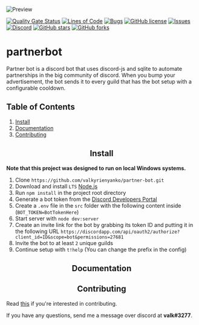 ![Preview](https://i.gyazo.com/6fe2e372a70364f9cee3d2a96af1ddaf.png)

[![Quality Gate Status][quality]][quality-url]
[![Lines of Code][lines]](lines-url)
[![Bugs][bugs]](bugs-url)
[![GitHub license][license]](license-url)
[![Issues][issues]](issues-url)
[![Discord][discord]](discord-url)
[![GitHub stars][stars]](stars-url)
[![GitHub forks][forks]](forks-url)

<h1>partnerbot</h1>
Partner bot is a discord bot that uses discord-js and sqlite to automate partnerships in the big community of discord. When you bump your advertisement, the bot sends it to every guild that has the bot setup with a configurable cooldown.

## Table of Contents
1. [Install](#install)
2. [Documentation](#documentation)
3. [Contributing](#contributing)

<h2 align="center">Install</h2>

**Note that this project was designed to run on local Windows systems.**
1. Clone `https://github.com/valkyrienyanko/partner-bot.git`
2. Download and install `LTS` [Node.js](https://nodejs.org/en/)
3. Run `npm install` in the project root directory
4. Generate a bot token from the [Discord Developers Portal](https://discordapp.com/developers/applications/)
5. Create a `.env` file in the `src` folder with the following content inside (`BOT_TOKEN=BotTokenHere`)
6. Start server with `node dev:server`
7. Create an invite link for the bot by grabbing its token ID and putting it in the following URL `https://discordapp.com/api/oauth2/authorize?client_id=ID&scope=bot&permissions=27681`
8. Invite the bot to at least `2` unique guilds
9. Continue setup with `t!help` (You can change the prefix in the config)

<h2 align="center">Documentation</h2>

<h2 align="center">Contributing</h2>

Read [this](https://github.com/valkyrienyanko/partner-bot/blob/master/.github/CONTRIBUTING.md) if you're interested in contributing.

If you have any questions, send me a message over discord at **valk#3277**.

[quality]: https://sonarcloud.io/api/project_badges/measure?project=valkyrienyanko_partner-bot&metric=alert_status
[quality-url]: https://sonarcloud.io/dashboard?id=valkyrienyanko_partner-bot
[lines]: https://sonarcloud.io/api/project_badges/measure?project=valkyrienyanko_partner-bot&metric=ncloc
[lines-url]: https://sonarcloud.io/dashboard?id=valkyrienyanko_partner-bot
[bugs]: https://sonarcloud.io/api/project_badges/measure?project=valkyrienyanko_partner-bot&metric=bugs
[bugs-url]: https://sonarcloud.io/dashboard?id=valkyrienyanko_partner-bot
[license]: https://img.shields.io/github/license/valkyrienyanko/partner-bot?color=brightgreen
[license-url]: https://github.com/valkyrienyanko/partner-bot/blob/master/LICENSE
[issues]: https://img.shields.io/github/issues/valkyrienyanko/partner-bot
[issues-url]: https://github.com/valkyrienyanko/partner-bot/issues
[discord]: https://img.shields.io/discord/453710350454620160.svg
[discord-url]: https://discordapp.com/invite/N9QVxbM
[stars]: https://img.shields.io/github/stars/valkyrienyanko/partner-bot?color=brightgreen
[stars-url]: https://github.com/valkyrienyanko/partner-bot/stargazers
[forks]: https://img.shields.io/github/forks/valkyrienyanko/partner-bot?color=brightgreen
[forks-url]: https://github.com/valkyrienyanko/partner-bot/network
